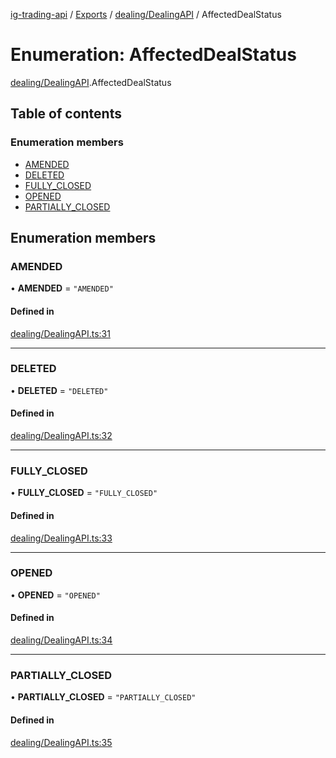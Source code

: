[ig-trading-api](../README.md) / [Exports](../modules.md) / [dealing/DealingAPI](../modules/dealing_DealingAPI.md) / AffectedDealStatus

# Enumeration: AffectedDealStatus

[dealing/DealingAPI](../modules/dealing_DealingAPI.md).AffectedDealStatus

## Table of contents

### Enumeration members

- [AMENDED](dealing_DealingAPI.AffectedDealStatus.md#amended)
- [DELETED](dealing_DealingAPI.AffectedDealStatus.md#deleted)
- [FULLY_CLOSED](dealing_DealingAPI.AffectedDealStatus.md#fully_closed)
- [OPENED](dealing_DealingAPI.AffectedDealStatus.md#opened)
- [PARTIALLY_CLOSED](dealing_DealingAPI.AffectedDealStatus.md#partially_closed)

## Enumeration members

### AMENDED

• **AMENDED** = `"AMENDED"`

#### Defined in

[dealing/DealingAPI.ts:31](https://github.com/bennycode/ig-trading-api/blob/f7fd8d0/src/dealing/DealingAPI.ts#L31)

---

### DELETED

• **DELETED** = `"DELETED"`

#### Defined in

[dealing/DealingAPI.ts:32](https://github.com/bennycode/ig-trading-api/blob/f7fd8d0/src/dealing/DealingAPI.ts#L32)

---

### FULLY_CLOSED

• **FULLY_CLOSED** = `"FULLY_CLOSED"`

#### Defined in

[dealing/DealingAPI.ts:33](https://github.com/bennycode/ig-trading-api/blob/f7fd8d0/src/dealing/DealingAPI.ts#L33)

---

### OPENED

• **OPENED** = `"OPENED"`

#### Defined in

[dealing/DealingAPI.ts:34](https://github.com/bennycode/ig-trading-api/blob/f7fd8d0/src/dealing/DealingAPI.ts#L34)

---

### PARTIALLY_CLOSED

• **PARTIALLY_CLOSED** = `"PARTIALLY_CLOSED"`

#### Defined in

[dealing/DealingAPI.ts:35](https://github.com/bennycode/ig-trading-api/blob/f7fd8d0/src/dealing/DealingAPI.ts#L35)
